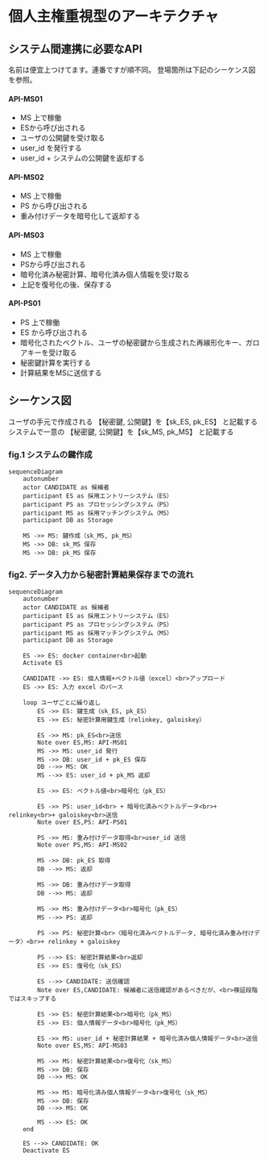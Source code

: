 # 個人主権重視型のアーキテクチャ

## システム間連携に必要なAPI

名前は便宜上つけてます。連番ですが順不同。
登場箇所は下記のシーケンス図を参照。

#### API-MS01

* MS 上で稼働
* ESから呼び出される
* ユーザの公開鍵を受け取る
* user_id を発行する
* user_id + システムの公開鍵を返却する

#### API-MS02

* MS 上で稼働
* PS から呼び出される
* 重み付けデータを暗号化して返却する

#### API-MS03

* MS 上で稼働
* PSから呼び出される
* 暗号化済み秘密計算、暗号化済み個人情報を受け取る
* 上記を復号化の後、保存する


#### API-PS01

* PS 上で稼働
* ES から呼び出される
* 暗号化されたベクトル、ユーザの秘密鍵から生成された再線形化キー、ガロアキーを受け取る
* 秘密鍵計算を実行する
* 計算結果をMSに送信する


## シーケンス図

ユーザの手元で作成される 【秘密鍵, 公開鍵】を【sk_ES, pk_ES】 と記載する
システムで一意の 【秘密鍵, 公開鍵】を【sk_MS, pk_MS】 と記載する

### fig.1 システムの鍵作成

```mermaid
sequenceDiagram
    autonumber
    actor CANDIDATE as 候補者
    participant ES as 採用エントリーシステム（ES）
    participant PS as プロセッシングシステム（PS）
    participant MS as 採用マッチングシステム（MS）
    participant DB as Storage

    MS ->> MS: 鍵作成（sk_MS, pk_MS）
    MS ->> DB: sk_MS 保存
    MS ->> DB: pk_MS 保存
```


### fig2. データ入力から秘密計算結果保存までの流れ


```mermaid
sequenceDiagram
    autonumber
    actor CANDIDATE as 候補者
    participant ES as 採用エントリーシステム（ES）
    participant PS as プロセッシングシステム（PS）
    participant MS as 採用マッチングシステム（MS）
    participant DB as Storage

    ES ->> ES: docker container<br>起動
    Activate ES

    CANDIDATE ->> ES: 個人情報+ベクトル値（excel）<br>アップロード
    ES ->> ES: 入力 excel のパース

    loop ユーザごとに繰り返し
        ES ->> ES: 鍵生成（sk_ES, pk_ES）
        ES ->> ES: 秘密計算用鍵生成（relinkey, galoiskey）

        ES ->> MS: pk_ES<br>送信
        Note over ES,MS: API-MS01
        MS ->> MS: user_id 発行
        MS ->> DB: user_id + pk_ES 保存
        DB -->> MS: OK
        MS -->> ES: user_id + pk_MS 返却

        ES ->> ES: ベクトル値<br>暗号化（pk_ES）

        ES ->> PS: user_id<br> + 暗号化済みベクトルデータ<br>+ relinkey<br>+ galoiskey<br>送信
        Note over ES,PS: API-PS01

        PS ->> MS: 重み付けデータ取得<br>user_id 送信
        Note over PS,MS: API-MS02

        MS ->> DB: pk_ES 取得
        DB -->> MS: 返却

        MS ->> DB: 重み付けデータ取得
        DB -->> MS: 返却

        MS ->> MS: 重み付けデータ<br>暗号化（pk_ES）
        MS -->> PS: 返却

        PS ->> PS: 秘密計算<br>〈暗号化済みベクトルデータ, 暗号化済み重み付けデータ〉<br>+ relinkey + galoiskey

        PS -->> ES: 秘密計算結果<br>返却
        ES ->> ES: 復号化（sk_ES）

        ES -->> CANDIDATE: 送信確認
        Note over ES,CANDIDATE: 候補者に送信確認があるべきだが、<br>検証段階ではスキップする

        ES ->> ES: 秘密計算結果<br>暗号化（pk_MS）
        ES ->> ES: 個人情報データ<br>暗号化（pk_MS）

        ES ->> MS: user_id + 秘密計算結果 + 暗号化済み個人情報データ<br>送信
        Note over ES,MS: API-MS03

        MS ->> MS: 秘密計算結果<br>復号化（sk_MS）
        MS ->> DB: 保存
        DB -->> MS: OK
        
        MS ->> MS: 暗号化済み個人情報データ<br>復号化（sk_MS）
        MS ->> DB: 保存
        DB -->> MS: OK

        MS -->> ES: OK
    end

    ES -->> CANDIDATE: OK
    Deactivate ES
```

